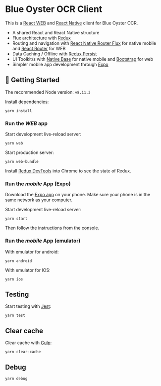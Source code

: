 # Blue Oyster OCR Client

This is a [React WEB](https://reactjs.org/) and [React Native](https://facebook.github.io/react-native/) client for Blue Oyster OCR.

- A shared React and React Native structure
- Flux architecture with [Redux](https://redux.js.org/docs/introduction/)
- Routing and navigation with [React Native Router Flux](https://github.com/aksonov/react-native-router-flux) for native mobile and [React Router](https://github.com/ReactTraining/react-router) for WEB
- Data Caching / Offline with [Redux Persist](https://github.com/rt2zz/redux-persist)
- UI Toolkit/s with [Native Base](https://nativebase.io/) for native mobile and [Bootstrap](https://getbootstrap.com/) for web
- Simpler mobile app development through [Expo](https://expo.io/)

## 🚀 Getting Started

The recommended Node version: `v8.11.3`

Install dependencies:

    yarn install

### Run the _WEB_ app

Start development live-reload server:

    yarn web

Start production server:

    yarn web-bundle
    
Install [Redux DevTools](https://chrome.google.com/webstore/detail/redux-devtools/lmhkpmbekcpmknklioeibfkpmmfibljd?hl=en) into Chrome to see the state of Redux.

### Run the _mobile_ App (Expo)

Download the [Expo app](https://expo.io/) on your phone.
Make sure your phone is in the same network as your computer.

Start development live-reload server:

    yarn start

Then follow the instructions from the console.

### Run the _mobile_ App (emulator)

With emulator for android:

    yarn android
    
With emulator for IOS:

    yarn ios

## Testing

Start testing with [Jest](https://jestjs.io/):

    yarn test

## Clear cache

Clear cache with [Gulp](https://gulpjs.com/):

    yarn clear-cache

## Debug

    yarn debug
